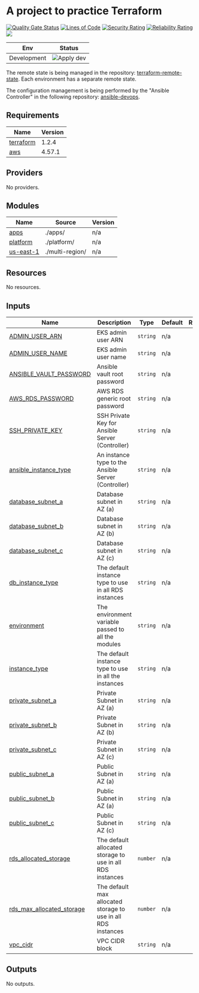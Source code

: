 # A project to practice Terraform 

[![Quality Gate Status](https://sonarcloud.io/api/project_badges/measure?project=kaio6fellipe_terraform-devops&metric=alert_status)](https://sonarcloud.io/summary/new_code?id=kaio6fellipe_terraform-devops)
[![Lines of Code](https://sonarcloud.io/api/project_badges/measure?project=kaio6fellipe_terraform-devops&metric=ncloc)](https://sonarcloud.io/summary/new_code?id=kaio6fellipe_terraform-devops)
[![Security Rating](https://sonarcloud.io/api/project_badges/measure?project=kaio6fellipe_terraform-devops&metric=security_rating)](https://sonarcloud.io/summary/new_code?id=kaio6fellipe_terraform-devops)
[![Reliability Rating](https://sonarcloud.io/api/project_badges/measure?project=kaio6fellipe_terraform-devops&metric=reliability_rating)](https://sonarcloud.io/summary/new_code?id=kaio6fellipe_terraform-devops)
![](https://img.shields.io/github/commit-activity/w/kaio6fellipe/terraform-devops)
  
| Env | Status |
|-----|--------|
| Development | ![Apply dev](https://github.com/kaio6fellipe/terraform-devops/actions/workflows/terraform-apply.yml/badge.svg) |

The remote state is being managed in the repository: [terraform-remote-state](https://github.com/kaio6fellipe/terraform-remote-state). Each environment has a separate remote state.

The configuration management is being performed by the "Ansible Controller" in the following repository: [ansible-devops](https://github.com/kaio6fellipe/ansible-devops).

<!-- BEGIN_TF_DOCS -->
## Requirements

| Name | Version |
|------|---------|
| <a name="requirement_terraform"></a> [terraform](#requirement\_terraform) | 1.2.4 |
| <a name="requirement_aws"></a> [aws](#requirement\_aws) | 4.57.1 |

## Providers

No providers.

## Modules

| Name | Source | Version |
|------|--------|---------|
| <a name="module_apps"></a> [apps](#module\_apps) | ./apps/ | n/a |
| <a name="module_platform"></a> [platform](#module\_platform) | ./platform/ | n/a |
| <a name="module_us-east-1"></a> [us-east-1](#module\_us-east-1) | ./multi-region/ | n/a |

## Resources

No resources.

## Inputs

| Name | Description | Type | Default | Required |
|------|-------------|------|---------|:--------:|
| <a name="input_ADMIN_USER_ARN"></a> [ADMIN\_USER\_ARN](#input\_ADMIN\_USER\_ARN) | EKS admin user ARN | `string` | n/a | yes |
| <a name="input_ADMIN_USER_NAME"></a> [ADMIN\_USER\_NAME](#input\_ADMIN\_USER\_NAME) | EKS admin user name | `string` | n/a | yes |
| <a name="input_ANSIBLE_VAULT_PASSWORD"></a> [ANSIBLE\_VAULT\_PASSWORD](#input\_ANSIBLE\_VAULT\_PASSWORD) | Ansible vault root password | `string` | n/a | yes |
| <a name="input_AWS_RDS_PASSWORD"></a> [AWS\_RDS\_PASSWORD](#input\_AWS\_RDS\_PASSWORD) | AWS RDS generic root password | `string` | n/a | yes |
| <a name="input_SSH_PRIVATE_KEY"></a> [SSH\_PRIVATE\_KEY](#input\_SSH\_PRIVATE\_KEY) | SSH Private Key for Ansible Server (Controller) | `string` | n/a | yes |
| <a name="input_ansible_instance_type"></a> [ansible\_instance\_type](#input\_ansible\_instance\_type) | An instance type to the Ansible Server (Controller) | `string` | n/a | yes |
| <a name="input_database_subnet_a"></a> [database\_subnet\_a](#input\_database\_subnet\_a) | Database subnet in AZ (a) | `string` | n/a | yes |
| <a name="input_database_subnet_b"></a> [database\_subnet\_b](#input\_database\_subnet\_b) | Database subnet in AZ (b) | `string` | n/a | yes |
| <a name="input_database_subnet_c"></a> [database\_subnet\_c](#input\_database\_subnet\_c) | Database subnet in AZ (c) | `string` | n/a | yes |
| <a name="input_db_instance_type"></a> [db\_instance\_type](#input\_db\_instance\_type) | The default instance type to use in all RDS instances | `string` | n/a | yes |
| <a name="input_environment"></a> [environment](#input\_environment) | The environment variable passed to all the modules | `string` | n/a | yes |
| <a name="input_instance_type"></a> [instance\_type](#input\_instance\_type) | The default instance type to use in all the instances | `string` | n/a | yes |
| <a name="input_private_subnet_a"></a> [private\_subnet\_a](#input\_private\_subnet\_a) | Private Subnet in AZ (a) | `string` | n/a | yes |
| <a name="input_private_subnet_b"></a> [private\_subnet\_b](#input\_private\_subnet\_b) | Private Subnet in AZ (b) | `string` | n/a | yes |
| <a name="input_private_subnet_c"></a> [private\_subnet\_c](#input\_private\_subnet\_c) | Private Subnet in AZ (c) | `string` | n/a | yes |
| <a name="input_public_subnet_a"></a> [public\_subnet\_a](#input\_public\_subnet\_a) | Public Subnet in AZ (a) | `string` | n/a | yes |
| <a name="input_public_subnet_b"></a> [public\_subnet\_b](#input\_public\_subnet\_b) | Public Subnet in AZ (a) | `string` | n/a | yes |
| <a name="input_public_subnet_c"></a> [public\_subnet\_c](#input\_public\_subnet\_c) | Public Subnet in AZ (c) | `string` | n/a | yes |
| <a name="input_rds_allocated_storage"></a> [rds\_allocated\_storage](#input\_rds\_allocated\_storage) | The default allocated storage to use in all RDS instances | `number` | n/a | yes |
| <a name="input_rds_max_allocated_storage"></a> [rds\_max\_allocated\_storage](#input\_rds\_max\_allocated\_storage) | The default max allocated storage to use in all RDS instances | `number` | n/a | yes |
| <a name="input_vpc_cidr"></a> [vpc\_cidr](#input\_vpc\_cidr) | VPC CIDR block | `string` | n/a | yes |

## Outputs

No outputs.
<!-- END_TF_DOCS -->
